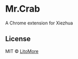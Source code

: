 # Mr.Crab

A Chrome extension for Xiezhua

## License

MIT © [LitoMore](https://github.com/LitoMore)
